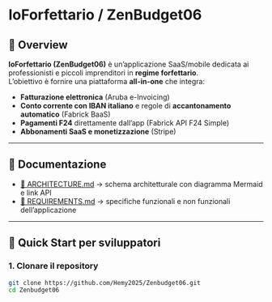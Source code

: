 # IoForfettario / ZenBudget06

## 📌 Overview
**IoForfettario (ZenBudget06)** è un’applicazione SaaS/mobile dedicata ai professionisti e piccoli imprenditori in **regime forfettario**.  
L’obiettivo è fornire una piattaforma **all-in-one** che integra:
- **Fatturazione elettronica** (Aruba e-Invoicing)
- **Conto corrente con IBAN italiano** e regole di **accantonamento automatico** (Fabrick BaaS)
- **Pagamenti F24** direttamente dall’app (Fabrick API F24 Simple)
- **Abbonamenti SaaS e monetizzazione** (Stripe)

---

## 📂 Documentazione

- [📐 ARCHITECTURE.md](ARCHITECTURE.md) → schema architetturale con diagramma Mermaid e link API  
- [📝 REQUIREMENTS.md](REQUIREMENTS.md) → specifiche funzionali e non funzionali dell’applicazione  

---

## 🚀 Quick Start per sviluppatori

### 1. Clonare il repository
```bash
git clone https://github.com/Hemy2025/Zenbudget06.git
cd Zenbudget06
